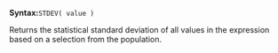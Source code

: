 **Syntax:**`STDEV( value )`

Returns the statistical standard deviation of all values in the expression based on a selection from the population.